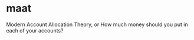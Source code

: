 # maat
Modern Account Allocation Theory, or How much money should you put in each of your accounts?
